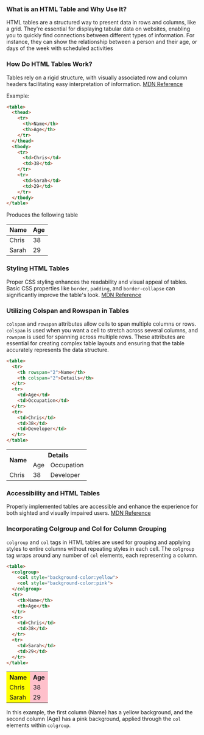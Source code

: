 ### What is an HTML Table and Why Use It?

HTML tables are a structured way to present data in rows and columns, like a grid. They're essential for displaying tabular data on websites, enabling you to quickly find connections between different types of information. For instance, they can show the relationship between a person and their age, or days of the week with scheduled activities​[](https://developer.mozilla.org/en-US/docs/Learn/HTML/Tables/Basics)

### How Do HTML Tables Work?

Tables rely on a rigid structure, with visually associated row and column headers facilitating easy interpretation of information. [MDN Reference](https://developer.mozilla.org/en-US/docs/Learn/HTML/Tables/Basics)

Example:
```html
<table>
  <thead>
    <tr>
      <th>Name</th>
      <th>Age</th>
    </tr>
  </thead>
  <tbody>
    <tr>
      <td>Chris</td>
      <td>38</td>
    </tr>
    <tr>
      <td>Sarah</td>
      <td>29</td>
    </tr>
  </tbody>
</table>

```

Produces the following table
<table>
  <thead>
    <tr>
      <th>Name</th>
      <th>Age</th>
    </tr>
  </thead>
  <tbody>
    <tr>
      <td>Chris</td>
      <td>38</td>
    </tr>
    <tr>
      <td>Sarah</td>
      <td>29</td>
    </tr>
  </tbody>
</table>


### Styling HTML Tables

Proper CSS styling enhances the readability and visual appeal of tables. Basic CSS properties like `border`, `padding`, and `border-collapse` can significantly improve the table's look. [MDN Reference](https://developer.mozilla.org/en-US/docs/Learn/HTML/Tables/Basics)

### Utilizing Colspan and Rowspan in Tables

`colspan` and `rowspan` attributes allow cells to span multiple columns or rows. `colspan` is used when you want a cell to stretch across several columns, and `rowspan` is used for spanning across multiple rows. These attributes are essential for creating complex table layouts and ensuring that the table accurately represents the data structure.
```html
<table>
  <tr>
    <th rowspan="2">Name</th>
    <th colspan="2">Details</th>
  </tr>
  <tr>
    <td>Age</td>
    <td>Occupation</td>
  </tr>
  <tr>
    <td>Chris</td>
    <td>38</td>
    <td>Developer</td>
  </tr>
</table>
```
<table>
  <tr>
    <th rowspan="2">Name</th>
    <th colspan="2">Details</th>
  </tr>
  <tr>
    <td>Age</td>
    <td>Occupation</td>
  </tr>
  <tr>
    <td>Chris</td>
    <td>38</td>
    <td>Developer</td>
  </tr>
</table>


### Accessibility and HTML Tables

Properly implemented tables are accessible and enhance the experience for both sighted and visually impaired users. [MDN Reference](https://developer.mozilla.org/en-US/docs/Learn/HTML/Tables/Basics)


### Incorporating Colgroup and Col for Column Grouping

`colgroup` and `col` tags in HTML tables are used for grouping and applying styles to entire columns without repeating styles in each cell. The `colgroup` tag wraps around any number of `col` elements, each representing a column.

```html
<table>
  <colgroup>
    <col style="background-color:yellow">
    <col style="background-color:pink">
  </colgroup>
  <tr>
    <th>Name</th>
    <th>Age</th>
  </tr>
  <tr>
    <td>Chris</td>
    <td>38</td>
  </tr>
  <tr>
    <td>Sarah</td>
    <td>29</td>
  </tr>
</table>
```

<table>
  <colgroup>
    <col style="background-color:yellow">
    <col style="background-color:pink">
  </colgroup>
  <tr>
    <th>Name</th>
    <th>Age</th>
  </tr>
  <tr>
    <td>Chris</td>
    <td>38</td>
  </tr>
  <tr>
    <td>Sarah</td>
    <td>29</td>
  </tr>
</table>

In this example, the first column (Name) has a yellow background, and the second column (Age) has a pink background, applied through the `col` elements within `colgroup`.